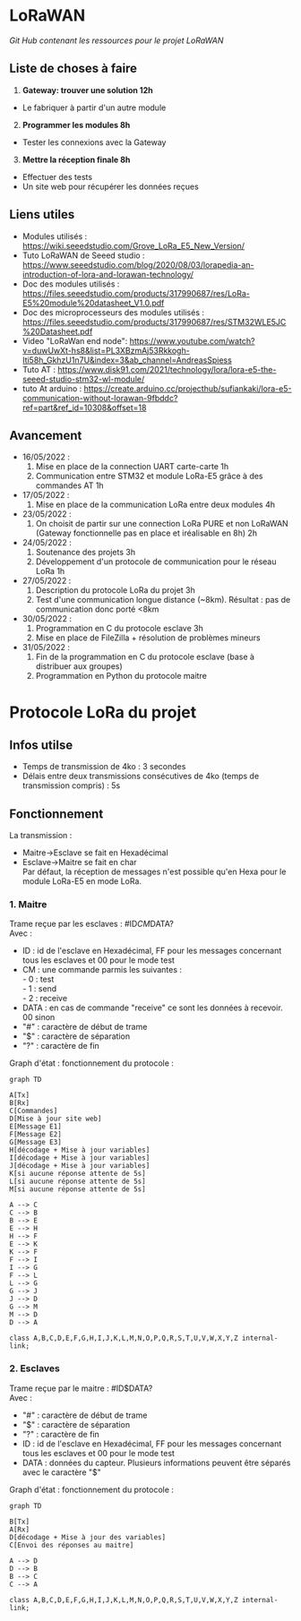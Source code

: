 # LoRaWAN
*Git Hub contenant les ressources pour le projet LoRaWAN*

## Liste de choses à faire

1. **Gateway: trouver une solution 12h**
 - Le fabriquer à partir d'un autre module

2. **Programmer les modules 8h**
 - Tester les connexions avec la Gateway

3. **Mettre la réception finale 8h**
 - Effectuer des tests
 - Un site web pour récupérer les données reçues

## Liens utiles
 - Modules utilisés : https://wiki.seeedstudio.com/Grove_LoRa_E5_New_Version/ 
 - Tuto LoRaWAN de Seeed studio : https://www.seeedstudio.com/blog/2020/08/03/lorapedia-an-introduction-of-lora-and-lorawan-technology/ 
 - Doc des modules utilisés : https://files.seeedstudio.com/products/317990687/res/LoRa-E5%20module%20datasheet_V1.0.pdf
 - Doc des microprocesseurs des modules utilisés : https://files.seeedstudio.com/products/317990687/res/STM32WLE5JC%20Datasheet.pdf
 - Video "LoRaWan end node": https://www.youtube.com/watch?v=duwUwXt-hs8&list=PL3XBzmAj53Rkkogh-lti58h_GkhzU1n7U&index=3&ab_channel=AndreasSpiess
 - Tuto AT : https://www.disk91.com/2021/technology/lora/lora-e5-the-seeed-studio-stm32-wl-module/
 - tuto At arduino : https://create.arduino.cc/projecthub/sufiankaki/lora-e5-communication-without-lorawan-9fbddc?ref=part&ref_id=10308&offset=18

## Avancement
- 16/05/2022 : 
  1. Mise en place de la connection UART carte-carte 1h
  2. Communication entre STM32 et module LoRa-E5 grâce à des commandes AT 1h
- 17/05/2022 :
  1. Mise en place de la communication LoRa entre deux modules 4h
- 23/05/2022 :
  1. On choisit de partir sur une connection LoRa PURE et non LoRaWAN
     (Gateway fonctionnelle pas en place et iréalisable en 8h) 2h
- 24/05/2022 : 
  1. Soutenance des projets 3h
  2. Développement d'un protocole de communication pour le réseau LoRa 1h
- 27/05/2022 : 
  1. Description du protocole LoRa du projet 3h
  2. Test d'une communication longue distance (~8km). Résultat : pas de communication donc porté <8km
- 30/05/2022 : 
  1. Programmation en C du protocole esclave 3h
  2. Mise en place de FileZilla + résolution de problèmes mineurs
- 31/05/2022 : 
  1. Fin de la programmation en C du protocole esclave (base à distribuer aux groupes)
  2. Programmation en Python du protocole maitre

# Protocole LoRa du projet
## Infos utilse
- Temps de transmission de 4ko : 3 secondes
- Délais entre deux transmissions consécutives de 4ko (temps de transmission compris) : 5s

## Fonctionnement
La transmission :
- Maitre->Esclave se fait en Hexadécimal
- Esclave->Maitre se fait en char   
Par défaut, la réception de messages n'est possible qu'en Hexa pour le module LoRa-E5 en mode LoRa.

### 1. Maitre

Trame reçue par les esclaves : #ID$CM$DATA?    
Avec :
- ID : id de l'esclave en Hexadécimal, FF pour les messages concernant tous les esclaves et 00 pour le mode test
- CM : une commande parmis les suivantes :   
      - 0 : test   
      - 1 : send   
      - 2 : receive   
- DATA : en cas de commande "receive" ce sont les données à recevoir. 00 sinon    
- "#" : caractère de début de trame   
- "$" : caractère de séparation   
- "?" : caractère de fin   
   
Graph d'état : fonctionnement du protocole :     
```mermaid
graph TD

A[Tx]
B[Rx]
C[Commandes]
D[Mise à jour site web]
E[Message E1]
F[Message E2]
G[Message E3]
H[décodage + Mise à jour variables]
I[décodage + Mise à jour variables]
J[décodage + Mise à jour variables]
K[si aucune réponse attente de 5s]
L[si aucune réponse attente de 5s]
M[si aucune réponse attente de 5s]

A --> C
C --> B
B --> E
E --> H
H --> F
E --> K
K --> F
F --> I
I --> G
F --> L
L --> G
G --> J
J --> D
G --> M
M --> D
D --> A

class A,B,C,D,E,F,G,H,I,J,K,L,M,N,O,P,Q,R,S,T,U,V,W,X,Y,Z internal-link;
```

### 2. Esclaves

Trame reçue par le maitre : #ID$DATA?   
Avec :
- "#" : caractère de début de trame   
- "$" : caractère de séparation   
- "?" : caractère de fin   
- ID : id de l'esclave en Hexadécimal, FF pour les messages concernant tous les esclaves et 00 pour le mode test   
- DATA : données du capteur. Plusieurs informations peuvent être séparés avec le caractère "$"   
   
Graph d'état : fonctionnement du protocole :     

```mermaid
graph TD

B[Tx]
A[Rx]
D[décodage + Mise à jour des variables]
C[Envoi des réponses au maitre]

A --> D
D --> B
B --> C
C --> A

class A,B,C,D,E,F,G,H,I,J,K,L,M,N,O,P,Q,R,S,T,U,V,W,X,Y,Z internal-link;
```
